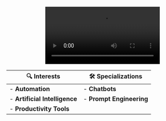 <div align="center">

![Banner](https://raw.githubusercontent.com/shanefully-done/shanefully-done/master/assets/banner.mov)

| 🔍 Interests | 🛠 Specializations |
|--------------|-------------------|
| - **Automation** | - **Chatbots** |
| - **Artificial Intelligence** | - **Prompt Engineering** |
| - **Productivity Tools** | |

</div>
